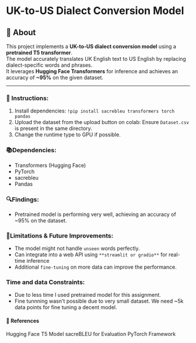 

# UK-to-US Dialect Conversion Model  

## 📌 About  
This project implements a **UK-to-US dialect conversion model** using a **pretrained T5 transformer**.  
The model accurately translates UK English text to US English by replacing dialect-specific words and phrases.  
It leverages **Hugging Face Transformers** for inference and achieves an accuracy of **~95%** on the given dataset.  

---

### 🚀 Instructions:

1. Install dependencies: `!pip install sacrebleu transformers torch pandas`
2. Upload the dataset from the upload button on colab: Ensure `Dataset.csv` is present in the same directory.
3. Change the runtime type to GPU if possible.

### 📚Dependencies:
- Transformers (Hugging Face)
- PyTorch
- sacrebleu
- Pandas

### 🔍Findings:
- Pretrained model is performing very well, achieving an accuracy of ~95% on the dataset.


### 🔮Limitations & Future Improvements:
- The model might not handle `unseen` words perfectly.
- Can integrate into a web API using `**streamlit or gradio**` for real-time inference
- Additional `fine-tuning` on more data can improve the performance.


### Time and data Constraints:
- Due to less time I used pretrained model for this assignment.
- Fine tunnning wasn't possible due to very small dataset. We need ~5k data points for fine tuning a decent model.

#### 🔗 References
Hugging Face T5 Model
sacreBLEU for Evaluation
PyTorch Framework
